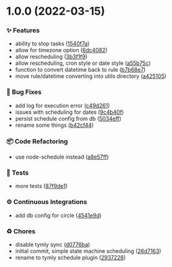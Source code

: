 # 1.0.0 (2022-03-15)


### ✨ Features

* ability to stop tasks ([1540f7a](https://github.com/wmfs/tymly-schedule-plugin/commit/1540f7ae85aac4ae9cdd87b3b12ee9ddadf6beb3))
* allow for timezone option ([6dc4082](https://github.com/wmfs/tymly-schedule-plugin/commit/6dc408296538b4f3815a5aad372b140ce5651529))
* allow rescheduling ([3b3f1f9](https://github.com/wmfs/tymly-schedule-plugin/commit/3b3f1f9e7e4b788a24ee45559e351a873d7c46dc))
* allow rescheduling, cron style or date style ([a55b75c](https://github.com/wmfs/tymly-schedule-plugin/commit/a55b75c5a639ad5aa49cbaea929fbc9ff82dea09))
* function to convert datetime back to rule ([b7b68e7](https://github.com/wmfs/tymly-schedule-plugin/commit/b7b68e7c4836001965243fef22773703553f574e))
* move rule/datetime converting into utils directory ([a425105](https://github.com/wmfs/tymly-schedule-plugin/commit/a42510596a87bb1fc617a18526bb9b1d14b92ab3))


### 🐛 Bug Fixes

* add log for execution error ([c49d261](https://github.com/wmfs/tymly-schedule-plugin/commit/c49d26104a72be787d361b1df2381ecbe5ca13f2))
* issues with scheduling for dates ([9c4b40f](https://github.com/wmfs/tymly-schedule-plugin/commit/9c4b40f9bf88ae7eaf8398a9634c065f935d91ae))
* persist schedule config from db ([5034eff](https://github.com/wmfs/tymly-schedule-plugin/commit/5034eff6dd953653b1094f132112992b25232413))
* rename some things ([b42cf44](https://github.com/wmfs/tymly-schedule-plugin/commit/b42cf447eb02e20435498c19c159fb64f787293e))


### 📦 Code Refactoring

* use node-schedule instead ([a8e57ff](https://github.com/wmfs/tymly-schedule-plugin/commit/a8e57ffe1a7d4728596eac187cfe7229f6a4d6a3))


### 🚨 Tests

* more tests ([87f9de1](https://github.com/wmfs/tymly-schedule-plugin/commit/87f9de1a1133d0ffe1421e699d260da3f677af85))


### ⚙️ Continuous Integrations

* add db config for circle ([4541e9d](https://github.com/wmfs/tymly-schedule-plugin/commit/4541e9d9df5794c55acc618ff8ce3fa5aa03a4ef))


### ♻️ Chores

* disable tymly sync ([d0776ba](https://github.com/wmfs/tymly-schedule-plugin/commit/d0776ba009ae234a5644b64911142ef8abc7bc54))
* initial commit, simple state machine scheduling ([26d7163](https://github.com/wmfs/tymly-schedule-plugin/commit/26d7163980df98100bf561237af339123c710e8d))
* rename to tymly schedule plugin ([2937228](https://github.com/wmfs/tymly-schedule-plugin/commit/29372288cfeefba537afdb6d65e4c11709ddfbb0))
